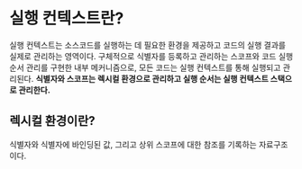 # 실행 컨텍스트란?

실행 컨텍스트는 소스코드를 실행하는 데 필요한 환경을 제공하고 코드의 실행 결과를 실제로 관리하는 영역이다. 구체적으로 식별자를 등록하고 관리하는 스코프와 코드 실행순서 관리를 구현한 내부 메커니즘으로, 모든 코드는 실행 컨텍스트를 통해 실행되고 관리된다. **식별자와 스코프는 렉시컬 환경으로 관리하고 실행 순서는 실행 컨텍스트 스택으로 관리한다.**

## 렉시컬 환경이란?

식별자와 식별자에 바인딩된 값, 그리고 상위 스코프에 대한 참조를 기록하는 자료구조이다.
